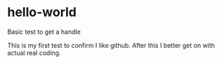 # hello-world
Basic test to get a handle

This is my first test to confirm I like github. After this I better get on with actual real coding.
